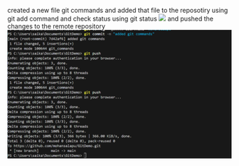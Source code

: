 
created a new file git commands
and added that file to the reposotiry using 
git add command
and check status using git status
![
](image.png)
and pushed the changes to the remote repository
![alt text](image-1.png)
